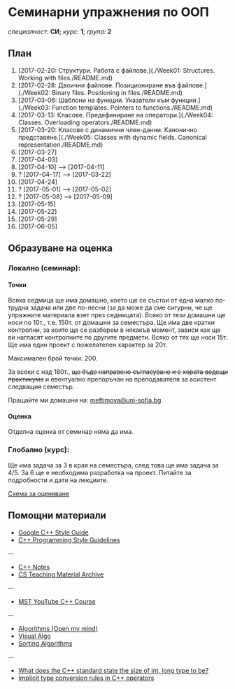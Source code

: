 # Семинарни упражнения по ООП

*специалност:* **СИ**;
*курс:* **1**;
*група:* **2**

## План

1. [2017-02-20: Структури. Работа с файлове.](./Week01: Structures. Working with files./README.md)
1. [2017-02-28: Двоични файлове. Позициониране във файлове.](./Week02: Binary files. Positioning in files./README.md)
1. [2017-03-06: Шаблони на функции. Указатели към функции.](./Week03: Function templates. Pointers to functions./README.md)
1. [2017-03-13: Класове. Предефиниране на оператори.](./Week04: Classes. Overloading operators./README.md)
1. [2017-03-20: Класове с динамични член-данни. Канонично представяне.](./Week05: Classes with dynamic fields. Canonical representation./README.md)
1. [2017-03-27]
1. [2017-04-03]
1. [2017-04-10] --> [2017-04-11]
1. ? [2017-04-17] --> [2017-03-22]
1. [2017-04-24]
1. ? [2017-05-01] --> [2017-05-02]
1. ? [2017-05-08] --> [2017-05-09]
1. [2017-05-15]
1. [2017-05-22]
1. [2017-05-29]
1. [2017-06-05]

## Образуване на оценка

### Локално (семинар):

#### Точки
Всяка седмица ще има домашно, което ще се състои от една малко по-трудна задача или две по-лесни (за да може да сме сигурни, че ще упражните материала взет през седмицата). Всяко от тези домашни ще носи по 10т., т.е. 150т. от домашни за семестъра.
Ще има две кратки контролни, за които ще се разберем в някакъв момент, зависи как ще ви нагласят контролните по другите предмети. Всяко от тях ще носи 15т.
Ще има един проект с пожелателен характер за 20т.

Максимален брой точки: 200. 

За всеки с над 180т., ~~ще бъде направено съгласуване и с хората водещи практикума~~ и евентуално препоръчан на преподавателя за асистент следващия семестър.

Пращайте ми домашни на: meftimova@uni-sofia.bg

#### Оценка
Отделна оценка от семинар няма да има.


### Глобално (курс):

Ще има задача за 3 в края на семестъра, след това ще има задача за 4/5. За 6 ще е необходима разработка на проект. Питайте за подробности и дати на лекциите.

[Схема за оценяване](https://docs.google.com/document/d/1zmwYq-6jSpMua7r8xhJF0fhi5n_5dv-ol510tgUY7aU)

## Помощни материали

* [Google C++ Style Guide](https://google.github.io/styleguide/cppguide.html)
* [C++ Programming Style Guidelines](http://geosoft.no/development/cppstyle.html)

--

* [C++ Notes](http://www.fredosaurus.com/notes-cpp/)
* [CS Teaching Material Archive](https://www.cs.bu.edu/teaching/)

--

* [MST YouTube C++ Course](https://www.youtube.com/watch?v=l8UeoizDLJw&list=PL71DAFD8C68FD9013&index=1)

--

* [Algorithms (Open my mind)](http://algorithms.openmymind.net)
* [Visual Algo](https://visualgo.net/)
* [Sorting Algorithms](https://www.toptal.com/developers/sorting-algorithms/)

--

* [What does the C++ standard state the size of int, long type to be?](http://stackoverflow.com/questions/589575/what-does-the-c-standard-state-the-size-of-int-long-type-to-be)
* [Implicit type conversion rules in C++ operators](http://stackoverflow.com/questions/5563000/implicit-type-conversion-rules-in-c-operators)
